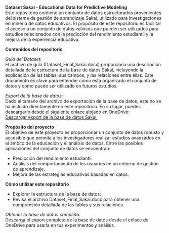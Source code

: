 **Dataset Sakai - Educational Data for Predictive Modeling**  
Este repositorio contiene un conjunto de datos estructurados provenientes del sistema de gestión de aprendizaje Sakai, utilizado para investigaciones en minería de datos educativos. El propósito de este repositorio es facilitar el acceso a un conjunto de datos valiosos que pueden ser utilizados para estudios relacionados con la predicción del rendimiento estudiantil y la mejora de la experiencia educativa.

**Contenidos del repositorio**  

*Guía del Dataset:*  
El archivo de guía (Dataset_Final_Sakai.docx) proporciona una descripción detallada de la estructura de la base de datos Sakai, incluyendo la explicación de las tablas, sus campos, y las relaciones entre ellas. Este documento es clave para entender cómo está organizado el conjunto de datos y cómo puede ser utilizado en futuros estudios.

*Export de la base de datos:*  
Dado el tamaño del archivo de exportación de la base de datos, este no se ha incluido directamente en este repositorio. En su lugar, puedes descargarlo desde el siguiente enlace alojado en OneDrive:  
[Descargar export de la base de datos Sakai.](https://alumnosunir-my.sharepoint.com/:u:/g/personal/sonia_azuaga858_comunidadunir_net/EZKPo0c3qPJFgP9VHcOdUrIBfqxHxIRTo9KrVFMUSwC6UQ?e=3yYHod)

**Propósito del proyecto**  
El objetivo de este proyecto es proporcionar un conjunto de datos robusto y accesible que permita a los investigadores realizar estudios avanzados en el ámbito de la educación y el análisis de datos. Entre las posibles aplicaciones del conjunto de datos se encuentran:

- Predicción del rendimiento estudiantil.
- Análisis del comportamiento de los usuarios en un entorno de gestión de aprendizaje.
- Mejora de las estrategias educativas basadas en datos.

**Cómo utilizar este repositorio**  
- Explorar la estructura de la base de datos:
- Revisa el archivo Dataset_Final_Sakai.docx para obtener una comprensión detallada de las tablas y sus relaciones.

*Obtener la base de datos completa:*  
Descarga el export completo de la base de datos desde el enlace de OneDrive para usarla en tus experimentos y análisis.
